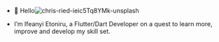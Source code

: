 - 👋 Hello![chris-ried-ieic5Tq8YMk-unsplash](https://user-images.githubusercontent.com/84206249/208214989-bc828002-5bec-4f4d-9025-a6b56ea2acda.jpg)

- I’m Ifeanyi Etoniru, a Flutter/Dart Developer on a quest to learn more, improve and develop my skill set.



